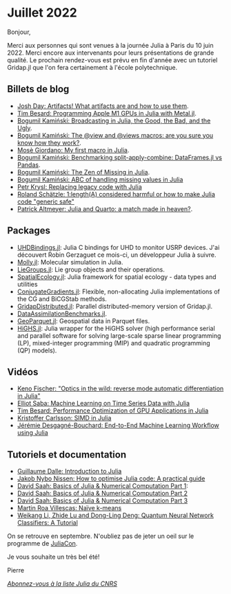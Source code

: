 # Juillet 2022 

Bonjour,

Merci aux personnes qui sont venues à la journée Julia à Paris du 10 juin 2022. Merci encore aux intervenants pour leurs présentations de grande qualité. Le prochain rendez-vous est prévu en fin d'année avec un tutoriel Gridap.jl que l'on fera certainement à l'école polytechnique. 

## Billets de blog

- [Josh Day: Artifacts! What artifacts are and how to use them](https://www.juliafordatascience.com/artifacts/). 
- [Tim Besard: Programming Apple M1 GPUs in Julia with Metal.jl](https://juliagpu.org/post/2022-06-24-metal/). 
- [Bogumil Kamiński: Broadcasting in Julia, the Good, the Bad, and the Ugly](https://bkamins.github.io/julialang/2022/06/24/broadcasting.html).
- [Bogumil Kamiński: The @view and @views macros: are you sure you know how they work?](https://bkamins.github.io/julialang/2022/06/10/view.html).
- [Mosè Giordano: My first macro in Julia](https://giordano.github.io/blog/2022-06-18-first-macro/).
- [Bogumil Kamiński: Benchmarking split-apply-combine: DataFrames.jl vs Pandas](https://bkamins.github.io/julialang/2022/05/27/strings.html).
- [Bogumil Kamiński: The Zen of Missing in Julia](https://bkamins.github.io/julialang/2022/06/17/missing.html).
- [Bogumil Kamiński: ABC of handling missing values in Julia](https://bkamins.github.io/julialang/2021/09/03/missing.html)
- [Petr Krysl: Replacing legacy code with Julia](https://forem.julialang.org/petrkryslucsd/replacing-legacy-code-with-julia-52ff)
- [Roland Schätzle: 1:length(A) considered harmful or how to make Julia code "generic safe"](https://towardsdatascience.com/1-length-a-considered-harmful-or-how-to-make-julia-code-generic-safe-ac7b39cfc2f0)
- [Patrick Altmeyer: Julia and Quarto: a match made in heaven?](https://www.paltmeyer.com/blog/posts/julia-and-quarto-a-match-made-in-heaven/).

## Packages

- [UHDBindings.jl](https://github.com/JuliaTelecom/UHDBindings.jl): Julia C bindings for UHD to monitor USRP devices. J'ai découvert Robin Gerzaguet ce mois-ci, un développeur Julia à suivre.
- [Molly.jl](https://github.com/JuliaMolSim/Molly.jl): Molecular simulation in Julia.
- [LieGroups.jl](https://github.com/yuehhua/LieGroups.jl): Lie group objects and their operations.
- [SpatialEcology.jl](https://github.com/EcoJulia/SpatialEcology.jl): Julia framework for spatial ecology - data types and utilities
- [ConjugateGradients.jl](https://github.com/mcovalt/ConjugateGradients.jl): Flexible, non-allocating Julia implementations of the CG and BiCGStab methods.
- [GridapDistributed.jl](https://github.com/gridap/GridapDistributed.jl/): Parallel distributed-memory version of Gridap.jl.
- [DataAssimilationBenchmarks.jl](https://github.com/cgrudz/DataAssimilationBenchmarks.jl).
- [GeoParquet.jl](https://github.com/JuliaGeo/GeoParquet.jl): Geospatial data in Parquet files.
- [HiGHS.jl](https://github.com/jump-dev/HiGHS.jl): Julia wrapper for the HiGHS solver (high performance serial and parallel software for solving large-scale sparse linear programming (LP), mixed-integer programming (MIP) and quadratic programming (QP) models).

## Vidéos

- [Keno Fischer: "Optics in the wild: reverse mode automatic differentiation in Julia"](https://youtu.be/B7aPcZM_JXo)
- [Elliot Saba: Machine Learning on Time Series Data with Julia](https://youtu.be/YPS9j8Aijeo)
- [Tim Besard: Performance Optimization of GPU Applications in Julia](https://youtu.be/jqBHgix42AI)
- [Kristoffer Carlsson: SIMD in Julia](https://youtu.be/W1hXttRmuks)
- [Jérémie Desgagné-Bouchard: End-to-End Machine Learning Workflow using Julia](https://youtu.be/dzChtn9WWT8)

## Tutoriels et documentation

- [Guillaume Dalle: Introduction to Julia](https://gdalle.github.io/IntroJulia/)
- [Jakob Nybo Nissen: How to optimise Julia code: A practical guide](https://viralinstruction.com/posts/optimise/)
- [David Saah: Basics of Julia & Numerical Computation Part 1](https://davesaah.hashnode.dev/basics-of-julia-and-numerical-computation-part-1): 
- [David Saah: Basics of Julia & Numerical Computation Part 2](https://davesaah.hashnode.dev/basics-of-julia-and-numerical-computation-part-2)
- [David Saah: Basics of Julia & Numerical Computation Part 3](https://davesaah.hashnode.dev/basics-of-julia-and-numerical-computation-part-3)
- [Martin Roa Villescas: Naïve k-means](https://forem.julialang.org/mroavi/naive-k-means-39dk)
- [Weikang Li, Zhide Lu and Dong-Ling Deng: Quantum Neural Network Classifiers: A Tutorial](https://github.com/lwkjjonak/quantum_neural_network_classifiers)

On se retrouve en septembre. N'oubliez pas de jeter un oeil sur le programme de [JuliaCon](https://juliacon.org/2022/).

Je vous souhaite un très bel été!

Pierre

[*Abonnez-vous à la liste Julia du CNRS*](https://listes.services.cnrs.fr/wws/subscribe/julia)
